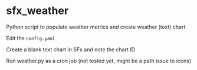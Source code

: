 # sfx_weather
Python script to populate weather metrics and create weather (text) chart

Edit the `config.yaml`

Create a blank text chart in SFx and note the chart ID

Run weather.py as a cron job (not tested yet, might be a path issue to icons)
